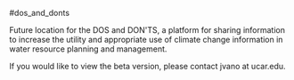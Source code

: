 #dos_and_donts

Future location for the DOS and DON'TS, a platform for sharing information to increase the utility and appropriate use of climate change information in water resource planning and management.

If you would like to view the beta version, please contact jvano at ucar.edu.
